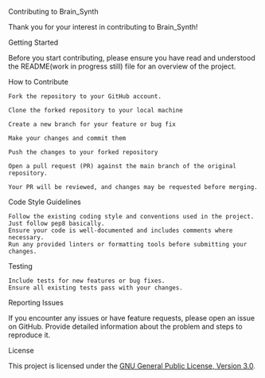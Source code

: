 Contributing to Brain_Synth

Thank you for your interest in contributing to Brain_Synth!

Getting Started

Before you start contributing, please ensure you have read and understood the README(work in progress still) file for an overview of the project.

How to Contribute

    Fork the repository to your GitHub account.

    Clone the forked repository to your local machine

    Create a new branch for your feature or bug fix
    
    Make your changes and commit them

    Push the changes to your forked repository

    Open a pull request (PR) against the main branch of the original repository.

    Your PR will be reviewed, and changes may be requested before merging.

Code Style Guidelines

    Follow the existing coding style and conventions used in the project.
    Just follow pep8 basically.
    Ensure your code is well-documented and includes comments where necessary.
    Run any provided linters or formatting tools before submitting your changes.

Testing
    
    Include tests for new features or bug fixes.
    Ensure all existing tests pass with your changes.

Reporting Issues

If you encounter any issues or have feature requests, please open an issue on GitHub. Provide detailed information about the problem and steps to reproduce it.

License

This project is licensed under the [GNU General Public License, Version 3.0](LICENSE).